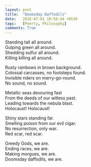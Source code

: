 ```yaml
---
layout: post
title:  "Doomsday Daffodils"
date:   2016-07-01 10:56:44 +0530
tags:   [Poerty, Philosophy]
comments: True
---
```


Standing tall all around.   
Gulping green all around.   
Shedding sulfur all around.   
Killing killing all around.   
   
Rusty rainbows in brown background.   
Colossal carcasses, no footsteps found.   
Invisible riders on merry-go-round.   
No sound, no sound.   
   
Metallic seas devouring fast   
From the deeds of our witless past.   
Leading towards the nebula blast.   
Holocaust! Holocaust!   
   
Shiny stars standing far.   
Smelling poison from our evil cigar.   
No resurrection, only war.   
Red scar, red scar.   
   
Greedy Gods, we are.   
Ending races, we are.   
Making morgues, we are.   
Doomsday daffodils, we are.   